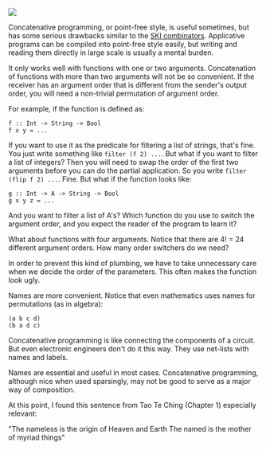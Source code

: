  [<div class="image2-inset"><picture><source type="image/webp" srcset="https://substackcdn.com/image/fetch/w_424,c_limit,f_webp,q_auto:good,fl_progressive:steep/https%3A%2F%2Fbucketeer-e05bbc84-baa3-437e-9518-adb32be77984.s3.amazonaws.com%2Fpublic%2Fimages%2F9c06c6af-7e74-480d-939b-716580595c4e_250x250.jpeg 424w, https://substackcdn.com/image/fetch/w_848,c_limit,f_webp,q_auto:good,fl_progressive:steep/https%3A%2F%2Fbucketeer-e05bbc84-baa3-437e-9518-adb32be77984.s3.amazonaws.com%2Fpublic%2Fimages%2F9c06c6af-7e74-480d-939b-716580595c4e_250x250.jpeg 848w, https://substackcdn.com/image/fetch/w_1272,c_limit,f_webp,q_auto:good,fl_progressive:steep/https%3A%2F%2Fbucketeer-e05bbc84-baa3-437e-9518-adb32be77984.s3.amazonaws.com%2Fpublic%2Fimages%2F9c06c6af-7e74-480d-939b-716580595c4e_250x250.jpeg 1272w, https://substackcdn.com/image/fetch/w_1456,c_limit,f_webp,q_auto:good,fl_progressive:steep/https%3A%2F%2Fbucketeer-e05bbc84-baa3-437e-9518-adb32be77984.s3.amazonaws.com%2Fpublic%2Fimages%2F9c06c6af-7e74-480d-939b-716580595c4e_250x250.jpeg 1456w" sizes="100vw">![](https://substackcdn.com/image/fetch/w_1456,c_limit,f_auto,q_auto:good,fl_progressive:steep/https%3A%2F%2Fbucketeer-e05bbc84-baa3-437e-9518-adb32be77984.s3.amazonaws.com%2Fpublic%2Fimages%2F9c06c6af-7e74-480d-939b-716580595c4e_250x250.jpeg)</picture></div>](https://substackcdn.com/image/fetch/f_auto,q_auto:good,fl_progressive:steep/https%3A%2F%2Fbucketeer-e05bbc84-baa3-437e-9518-adb32be77984.s3.amazonaws.com%2Fpublic%2Fimages%2F9c06c6af-7e74-480d-939b-716580595c4e_250x250.jpeg) 

<span>Concatenative programming, or point-free style, is useful sometimes, but has some serious drawbacks similar to the</span> [SKI combinators](http://en.wikipedia.org/wiki/SKI_combinator_calculus)<span>. Applicative programs can be compiled into point-free style easily, but writing and reading them directly in large scale is usually a mental burden.</span>

It only works well with functions with one or two arguments. Concatenation of functions with more than two arguments will not be so convenient. If the receiver has an argument order that is different from the sender's output order, you will need a non-trivial permutation of argument order.

For example, if the function is defined as:

    f :: Int -> String -> Bool
    f x y = ...

<span>If you want to use it as the predicate for filtering a list of strings, that's fine. You just write something like</span> `filter (f 2) ...`<span>. But what if you want to filter a list of integers? Then you will need to swap the order of the first two arguments before you can do the partial application. So you write</span> `filter (flip f 2) ...`<span>. Fine. But what if the function looks like:</span>

    g :: Int -> A -> String -> Bool
    g x y z = ...

And you want to filter a list of A's? Which function do you use to switch the argument order, and you expect the reader of the program to learn it?

What about functions with four arguments. Notice that there are 4! = 24 different argument orders. How many order switchers do we need?

In order to prevent this kind of plumbing, we have to take unnecessary care when we decide the order of the parameters. This often makes the function look ugly.

Names are more convenient. Notice that even mathematics uses names for permutations (as in algebra):

    (a b c d)
    (b a d c)

Concatenative programming is like connecting the components of a circuit. But even electronic engineers don't do it this way. They use net-lists with names and labels.

Names are essential and useful in most cases. Concatenative programming, although nice when used sparsingly, may not be good to serve as a major way of composition.

At this point, I found this sentence from Tao Te Ching (Chapter 1) especially relevant:

"The nameless is the origin of Heaven and Earth The named is the mother of myriad things"

